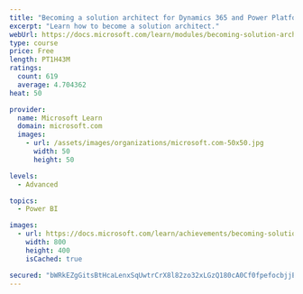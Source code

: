 ```yaml
---
title: "Becoming a solution architect for Dynamics 365 and Power Platform"
excerpt: "Learn how to become a solution architect."
webUrl: https://docs.microsoft.com/learn/modules/becoming-solution-architect/
type: course
price: Free
length: PT1H43M
ratings:
  count: 619
  average: 4.704362
heat: 50

provider:
  name: Microsoft Learn
  domain: microsoft.com
  images:
    - url: /assets/images/organizations/microsoft.com-50x50.jpg
      width: 50
      height: 50

levels:
  - Advanced

topics:
  - Power BI

images:
  - url: https://docs.microsoft.com/learn/achievements/becoming-solution-architect-social.png
    width: 800
    height: 400
    isCached: true

secured: "bWRkEZgGitsBtHcaLenxSqUwtrCrX8l82zo32xLGzQ180cA0Cf0fpefocbjjEY2EFt+ilSWx7AqsCBZL5/J807ODLuOZpH8o4LenjPSZXPn1fTkMiTqMH8+DQtzQRx0BPlTLq5HjvqmQjbcx1B6EaMTTWZrV21b2cJTuZFFSJhq81PjGpn2xBZ5jpKd4JRGfsAw8+L7FeN6EaQ84Y+x9aUgvP8q75zoDwuVCM/gj7XdMuM1EeecmkGBzHLkfK73b6lqUzVcfJGYrMkJdx5jINUD4Cg2uAovAdXkVq+7oBuMcZ27zHycCkGRP5j/sI5pLXxw8dQ4vxke3nu7CzTIu1uYUmZTQGUVRbtR1IEOQguddMdszkWgDGAzuWHk4wt2FPUaQuVpABQ/Io1bDg+9Hv3fYwFGZRA0Ez/9QCRlcVeE=;KI4JD6jh01uHK+KQ0ORX+A=="
---
```


